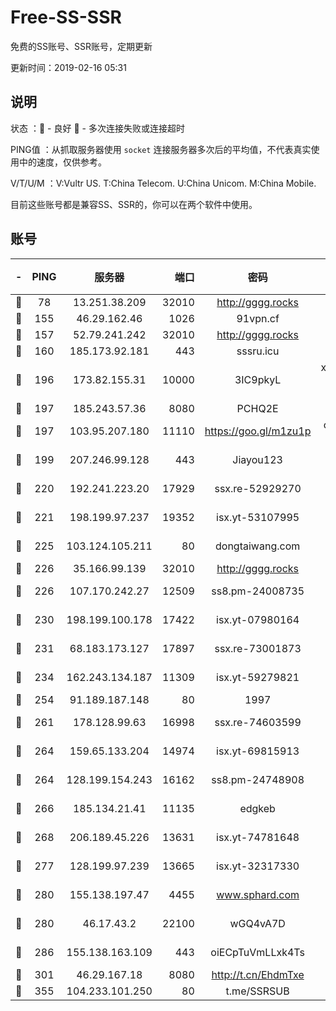 # Free-SS-SSR

免费的SS账号、SSR账号，定期更新

更新时间：2019-02-16 05:31

## 说明

状态     ：🙂 - 良好 🙁 - 多次连接失败或连接超时

PING值   ：从抓取服务器使用 `socket` 连接服务器多次后的平均值，不代表真实使用中的速度，仅供参考。

V/T/U/M  ：V:Vultr US. T:China Telecom. U:China Unicom. M:China Mobile.

目前这些账号都是兼容SS、SSR的，你可以在两个软件中使用。

## 账号

|-|PING|服务器|端口|密码|加密方式|区域|V/T/U/M|
|:----:|:----:|:-----:|-----:|:----:|:----:|:----:|:----:|
|🙂|78|13.251.38.209|32010|http://gggg.rocks|chacha20|SG|10↑/10↑/10↑/10↑|
|🙂|155|46.29.162.46|1026|91vpn.cf|rc4-md5|RU|10↑/10↑/10↑/10↑|
|🙂|157|52.79.241.242|32010|http://gggg.rocks|chacha20|KR|10↑/10↑/10↑/10↑|
|🙂|160|185.173.92.181|443|sssru.icu|rc4-md5|RU|10↑/10↑/10↑/10↑|
|🙂|196|173.82.155.31|10000|3IC9pkyL|xchacha20-ietf-poly1305|US|10↑/10↑/10↑/10↑|
|🙂|197|185.243.57.36|8080|PCHQ2E|rc4-md5|US|10↑/10↑/10↑/10↑|
|🙂|197|103.95.207.180|11110|https://goo.gl/m1zu1p|chacha20-ietf|US|10↑/10↑/10↑/10↑|
|🙂|199|207.246.99.128|443|Jiayou123|aes-256-cfb|US|10↑/10↑/10↑/10↑|
|🙂|220|192.241.223.20|17929|ssx.re-52929270|aes-256-cfb|US|10↑/10↑/10↑/10↑|
|🙂|221|198.199.97.237|19352|isx.yt-53107995|aes-256-cfb|US|10↑/10↑/10↑/10↑|
|🙂|225|103.124.105.211|80|dongtaiwang.com|aes-256-cfb|US|10↑/10↑/10↑/10↑|
|🙂|226|35.166.99.139|32010|http://gggg.rocks|chacha20|US|10↑/10↑/10↑/10↑|
|🙂|226|107.170.242.27|12509|ss8.pm-24008735|aes-256-cfb|US|10↑/10↑/10↑/10↑|
|🙂|230|198.199.100.178|17422|isx.yt-07980164|aes-256-cfb|US|10↑/10↑/10↑/10↑|
|🙂|231|68.183.173.127|17897|ssx.re-73001873|aes-256-cfb|US|10↑/10↑/10↑/10↑|
|🙂|234|162.243.134.187|11309|isx.yt-59279821|aes-256-cfb|US|10↑/10↑/10↑/10↑|
|🙂|254|91.189.187.148|80|1997|chacha20|US|10↑/10↑/10↑/10↑|
|🙂|261|178.128.99.63|16998|ssx.re-74603599|aes-256-cfb|SG|10↑/10↑/10↑/10↑|
|🙂|264|159.65.133.204|14974|isx.yt-69815913|aes-256-cfb|SG|10↑/10↑/10↑/10↑|
|🙂|264|128.199.154.243|16162|ss8.pm-24748908|aes-256-cfb|SG|10↑/10↑/10↑/10↑|
|🙂|266|185.134.21.41|11135|edgkeb|aes-256-cfb|GB|10↑/10↑/10↑/10↑|
|🙂|268|206.189.45.226|13631|isx.yt-74781648|aes-256-cfb|SG|10↑/10↑/10↑/10↑|
|🙂|277|128.199.97.239|13665|isx.yt-32317330|aes-256-cfb|SG|10↑/10↑/10↑/10↑|
|🙂|280|155.138.197.47|4455|www.sphard.com|aes-256-cfb|US|8↑/10↑/10↑/10↑|
|🙂|280|46.17.43.2|22100|wGQ4vA7D|aes-256-gcm|RU|10↑/10↑/10↑/10↑|
|🙂|286|155.138.163.109|443|oiECpTuVmLLxk4Ts|aes-256-cfb|US|10↑/10↑/10↑/10↑|
|🙂|301|46.29.167.18|8080|http://t.cn/EhdmTxe|rc4-md5|RU|10↑/10↑/10↑/10↑|
|🙂|355|104.233.101.250|80|t.me/SSRSUB|rc4-md5|CA|10↑/10↑/10↑/10↑|

